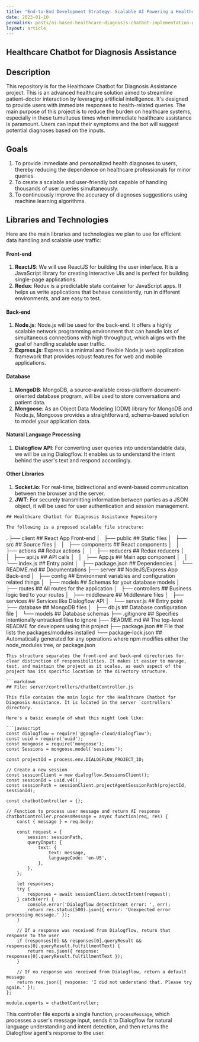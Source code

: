 ```yaml
---
title: "End-to-End Development Strategy: Scalable AI Powering a Healthcare Diagnostic Chatbot - A Comprehensive Approach to Design, Development and Deployment for Mass User Interaction"
date: 2023-01-10
permalink: posts/ai-based-healthcare-diagnosis-chatbot-implementation-guide
layout: article
---
```


## Healthcare Chatbot for Diagnosis Assistance

## Description

This repository is for the Healthcare Chatbot for Diagnosis Assistance project. This is an advanced healthcare solution aimed to streamline patient-doctor interaction by leveraging artificial intelligence. It's designed to provide users with immediate responses to health-related queries. The main purpose of this project is to reduce the burden on healthcare systems, especially in these tumultuous times when immediate healthcare assistance is paramount. Users can input their symptoms and the bot will suggest potential diagnoses based on the inputs.

## Goals

1. To provide immediate and personalized health diagnoses to users, thereby reducing the dependence on healthcare professionals for minor queries.
2. To create a scalable and user-friendly bot capable of handling thousands of user queries simultaneously.
3. To continuously improve the accuracy of diagnoses suggestions using machine learning algorithms.

## Libraries and Technologies

Here are the main libraries and technologies we plan to use for efficient data handling and scalable user traffic:

#### Front-end

1. **ReactJS**: We will use ReactJS for building the user interface. It is a JavaScript library for creating interactive UIs and is perfect for building single-page applications.
2. **Redux**: Redux is a predictable state container for JavaScript apps. It helps us write applications that behave consistently, run in different environments, and are easy to test.

#### Back-end

1. **Node.js**: Node.js will be used for the back-end. It offers a highly scalable network programming environment that can handle lots of simultaneous connections with high throughput, which aligns with the goal of handling scalable user traffic.
2. **Express.js**: Express is a minimal and flexible Node.js web application framework that provides robust features for web and mobile applications.

#### Database

1. **MongoDB**: MongoDB, a source-available cross-platform document-oriented database program, will be used to store conversations and patient data.
2. **Mongoose**: As an Object Data Modeling (ODM) library for MongoDB and Node.js, Mongoose provides a straightforward, schema-based solution to model your application data.

#### Natural Language Processing

1. **Dialogflow API**: For converting user queries into understandable data, we will be using Dialogflow. It enables us to understand the intent behind the user's text and respond accordingly.

#### Other Libraries

1. **Socket.io**: For real-time, bidirectional and event-based communication between the browser and the server.
2. **JWT**: For securely transmitting information between parties as a JSON object, it will be used for user authentication and session management.

```
## Healthcare Chatbot for Diagnosis Assistance Repository

The following is a proposed scalable file structure:

```

.
├── client ## React App Front-end
│   ├── public ## Static files
│   ├── src ## Source files
│   │   ├── components ## React components
│   │   ├── actions ## Redux actions
│   │   ├── reducers ## Redux reducers
│   │   ├── api.js ## API calls
│   │   ├── App.js ## Main app component
│   │   └── index.js ## Entry point
│   ├── package.json ## Dependencies
│   └── README.md ## Documentations
├── server ## NodeJS/Express App Back-end
│   ├── config ## Environment variables and configuration related things
│   ├── models ## Schemas for your database models
│   ├── routes ## All routes for the application
│   ├── controllers ## Business logic tied to your routes
│   ├── middleware ## Middleware files
│   ├── services ## Services like Dialogflow API
│   └── server.js ## Entry point
├── database ## MongoDB files
│   ├── db.js ## Database configuration file
│   └── models ## Database schemas
├── .gitignore ## Specifies intentionally untracked files to ignore
├── README.md ## The top-level README for developers using this project
├── package.json ## File that lists the packages/modules installed
└── package-lock.json ## Automatically generated for any operations where npm modifies either the node_modules tree, or package.json

````
This structure separates the front-end and back-end directories for clear distinction of responsibilities. It makes it easier to manage, test, and maintain the project as it scales, as each aspect of the project has its specific location in the directory structure.

```markdown
## File: server/controllers/chatbotController.js

This file contains the main logic for the Healthcare Chatbot for Diagnosis Assistance. It is located in the server `controllers` directory.

Here's a basic example of what this might look like:

```javascript
const dialogflow = require('@google-cloud/dialogflow');
const uuid = require('uuid');
const mongoose = require('mongoose');
const Sessions = mongoose.model('sessions');

const projectId = process.env.DIALOGFLOW_PROJECT_ID;

// Create a new session
const sessionClient = new dialogflow.SessionsClient();
const sessionId = uuid.v4();
const sessionPath = sessionClient.projectAgentSessionPath(projectId, sessionId);

const chatbotController = {};

// Function to process user message and return AI response
chatbotController.processMessage = async function(req, res) {
    const { message } = req.body;

    const request = {
        session: sessionPath,
        queryInput: {
            text: {
                text: message,
                languageCode: 'en-US',
            },
        },
    };

    let responses;
    try {
        responses = await sessionClient.detectIntent(request);
    } catch(err) {
        console.error('Dialogflow detectIntent error: ', err);
        return res.status(500).json({ error: 'Unexpected error processing message.' });
    }

    // If a response was received from Dialogflow, return that response to the user
    if (responses[0] && responses[0].queryResult && responses[0].queryResult.fulfillmentText) {
        return res.json({ response: responses[0].queryResult.fulfillmentText });
    }

    // If no response was received from Dialogflow, return a default message
    return res.json({ response: 'I did not understand that. Please try again.' });
};

module.exports = chatbotController;
````

This controller file exports a single function, `processMessage`, which processes a user's message input, sends it to Dialogflow for natural language understanding and intent detection, and then returns the Dialogflow agent's response to the user.

```

```
